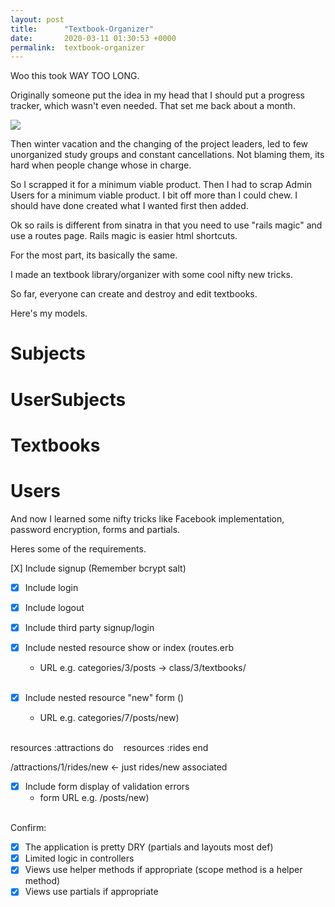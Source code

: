 ```yaml
---
layout: post
title:      "Textbook-Organizer"
date:       2020-03-11 01:30:53 +0000
permalink:  textbook-organizer
---
```



Woo this took WAY TOO LONG.

Originally someone put the idea in my head that I should put a progress tracker, which wasn't even needed. That set me back about a month.

![](https://media1.tenor.com/images/0d737848e012df23c93b9c30c38b21c6/tenor.gif)

Then winter vacation and the changing of the project leaders, led to few unorganized study groups and constant cancellations. Not blaming them, its hard when people change whose in charge.

So I scrapped it for a minimum viable product. Then I had to scrap Admin Users for a minimum viable product.
I bit off more than I could chew.  I should have done created what I wanted first then added.

Ok so rails is different from sinatra in that you need to use "rails magic" and use a routes page.
Rails magic is easier html shortcuts.

For the most part, its basically the same.

I made an textbook library/organizer with some cool nifty new tricks.

So far, everyone can create and destroy and edit textbooks.

Here's my models.

# **Subjects**
# 
# **UserSubjects**
# 
# **Textbooks**
# 
# **Users**

And now I learned some nifty tricks like Facebook implementation, password encryption, forms and partials.

Heres some of the requirements. 


 [X] Include signup (Remember bcrypt salt)
  <br>

- [X] Include login
  <br>

- [X] Include logout
  <br>

- [X] Include third party signup/login
  <br>

- [X] Include nested resource show or index (routes.erb 
  * URL e.g. categories/3/posts -> class/3/textbooks/
  <br>

- [X] Include nested resource "new" form ()
  * URL e.g. categories/7/posts/new)
  <br>

resources :attractions do 
  resources :rides
end

/attractions/1/rides/new <- just rides/new associated


- [X] Include form display of validation errors
  * form URL e.g. /posts/new)
  <br>

Confirm:
- [X] The application is pretty DRY (partials and layouts most def)
- [X] Limited logic in controllers
- [X] Views use helper methods if appropriate (scope method is a helper method)
- [X] Views use partials if appropriate
